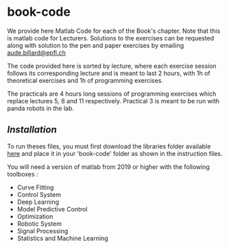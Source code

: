 # book-code
We provide here Matlab Code for each of the Book's chapter. Note that this is matlab code for Lecturers. Solutions to the exercises can be requested along with solution to the pen and paper exercises by emailing aude.billard@epfl.ch 

The code provided here is sorted by lecture, where each exercise session follows its corresponding lecture and is meant to last 2 hours, with 1h of theoretical exercises and 1h of programming exercises. 

The practicals are 4 hours long sessions of programming exercises which replace lectures 5, 8 and 11 respectively. Practical 3 is meant to be run with panda robots in the lab. 

## *Installation*
To run theses files, you must first download the libraries folder available [here](https://www.dropbox.com/s/5r6thx6w8wuaarb/libraries.zip?dl=0) and place it in your 'book-code' folder as shown in the instruction files. 

You will need a version of matlab from 2019 or higher with the following toolboxes :
- Curve Fitting
- Control System
- Deep Learning
- Model Predictive Control
- Optimization
- Robotic System
- Signal Processing
- Statistics and Machine Learning

